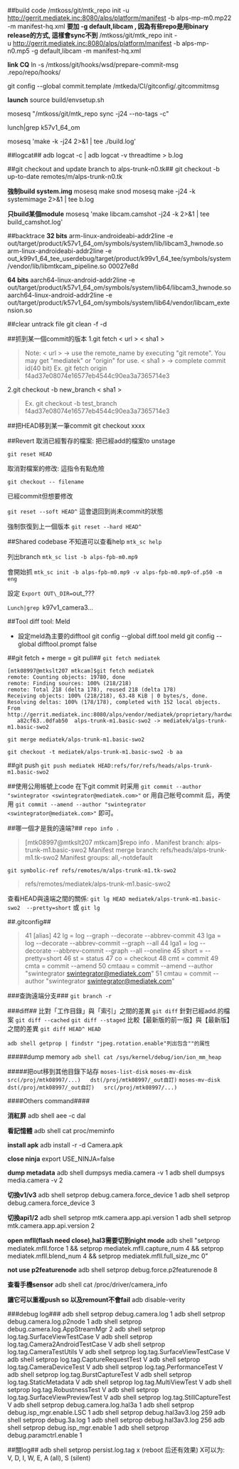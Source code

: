 ##build code
/mtkoss/git/mtk_repo init -u http://gerrit.mediatek.inc:8080/alps/platform/manifest -b alps-mp-m0.mp22 -m manifest-hq.xml
**要加 -g default,libcam , 因為有些repo是用binary release的方式, 這樣會sync不到**
/mtkoss/git/mtk_repo init -u http://gerrit.mediatek.inc:8080/alps/platform/manifest -b alps-mp-n0.mp5 -g default,libcam -m manifest-hq.xml

**link CQ**
ln -s /mtkoss/git/hooks/wsd/prepare-commit-msg .repo/repo/hooks/

git config --global commit.template /mtkeda/CI/gitconfig/.gitcommitmsg

**launch**
source build/envsetup.sh

mosesq "/mtkoss/git/mtk_repo sync -j24 --no-tags -c"

lunch|grep k57v1_64_om

mosesq 'make -k -j24 2>&1 | tee ./build.log'

##logcat##
adb logcat -c | adb logcat -v threadtime > b.log

##git checkout and update branch to alps-trunk-n0.tk##
git checkout -b up-to-date remotes/m/alps-trunk-n0.tk

**強制build system.img**
mosesq make snod
mosesq make -j24 -k systemimage 2>&1 | tee b.log

**只build某個module**
mosesq 'make libcam.camshot -j24 -k 2>&1 | tee build_camshot.log'

##backtrace
**32 bits**
arm-linux-androideabi-addr2line -e out/target/product/k57v1_64_om/symbols/system/lib/libcam3_hwnode.so 
arm-linux-androideabi-addr2line -e out_k99v1_64_tee_userdebug/target/product/k99v1_64_tee/symbols/system/vendor/lib/libmtkcam_pipeline.so  00027e8d

**64 bits**
aarch64-linux-android-addr2line -e out/target/product/k57v1_64_om/symbols/system/lib64/libcam3_hwnode.so 
aarch64-linux-android-addr2line -e out/target/product/k57v1_64_om/symbols/system/lib64/vendor/libcam_extension.so


##clear untrack file
git clean -f -d

##抓到某一個commit的版本
 1.git fetch < url > < sha1 >

> Note:
> < url >  -> use the remote_name by executing "git remote". You may get "mediatek" or "origin"  for use.
> < sha1 > -> complete commit id(40 bit)
> Ex.
> git fetch origin f4ad37e08074e16577eb4544c90ea3a7365714e3

 2.git checkout -b new_branch < sha1 >

> Ex.
> git checkout -b test_branch f4ad37e08074e16577eb4544c90ea3a7365714e3

##把HEAD移到某一筆commit
git checkout xxxx

##Revert
取消已經暫存的檔案: 把已經add的檔案to unstage

`git reset HEAD`

取消對檔案的修改: 這指令有點危險

`git checkout -- filename`

已經commit但想要修改

`git reset --soft HEAD^` 這會退回到尚未commit的狀態

強制恢復到上一個版本
`git reset --hard HEAD^`

##Shared codebase
不知道可以查看help
`mtk_sc help`

列出branch
`mtk_sc list -b alps-fpb-m0.mp9`

會開始抓
`mtk_sc init -b alps-fpb-m0.mp9 -v alps-fpb-m0.mp9-of.p50 -m eng`

設定
`Export OUT\_DIR=`out_???

`Lunch|grep `k97v1_camera3…


##Tool
diff tool: Meld
 - 設定meld為主要的difftool
git config --global diff.tool meld
git config --global difftool.prompt false

##git fetch + merge = git pull##
`git fetch mediatek`
```
[mtk08997@mtkslt207 mtkcam]$git fetch mediatek
remote: Counting objects: 19780, done
remote: Finding sources: 100% (218/218)
remote: Total 218 (delta 178), reused 218 (delta 178)
Receiving objects: 100% (218/218), 63.48 KiB | 0 bytes/s, done.
Resolving deltas: 100% (178/178), completed with 152 local objects.
From http://gerrit.mediatek.inc:8080/alps/vendor/mediatek/proprietary/hardware/mtkcam
   a82cf63..0dfab50  alps-trunk-m1.basic-swo2 -> mediatek/alps-trunk-m1.basic-swo2
```
`git merge mediatek/alps-trunk-m1.basic-swo2`

`git checkout -t mediatek/alps-trunk-m1.basic-swo2 -b aa`

##git push
`git push mediatek HEAD:refs/for/refs/heads/alps-trunk-m1.basic-swo2`

##使用公用帳號上code
在下git commit 时采用
`git commit --author "swintegrator <swintegrator@mediatek.com>"`
or 用自己帐号commit 后，再使用
`git commit --amend --author "swintegrator <swintegrator@mediatek.com>"`
即可。


##哪一個才是我的遠端?##
`repo info .`
> [mtk08997@mtkslt207 mtkcam]$repo info . 
> Manifest branch: alps-trunk-m1.basic-swo2
> Manifest merge branch: refs/heads/alps-trunk-m1.tk-swo2
> Manifest groups: all,-notdefault

`git symbolic-ref refs/remotes/m/alps-trunk-m1.tk-swo2`
> refs/remotes/mediatek/alps-trunk-m1.basic-swo2


查看HEAD與遠端之間的關係:
`git lg HEAD mediatek/alps-trunk-m1.basic-swo2  --pretty=short`
或
`git lg`


##.gitconfig##

>  41 [alias]
>  42 lg = log --graph --decorate --abbrev-commit
>  43 lga = log --decorate --abbrev-commit --graph --all
>  44 lga1 = log --decorate --abbrev-commit --graph --all --oneline
>  45 short = --pretty=short
>  46 st = status
>  47 co = checkout
>  48 cmt = commit
>  49 cmta = commit --amend
>  50 cmtaau = commit --amend --author "swintegrator <swintegrator@mediatek.com>"
>  51 cmtau = commit --author "swintegrator <swintegrator@mediatek.com>"


###查詢遠端分支###
`git branch -r`

###diff##
比對「工作目錄」與「索引」之間的差異
`git diff`
針對已經add.的檔案
`git diff --cached`
`git diff --staged`
比較【最新版的前一版】與【最新版】之間的差異
`git diff HEAD^ HEAD`

`adb shell getprop | findstr "jpeg.rotation.enable"列出包含""的属性`

#####dump memory
`adb shell cat /sys/kernel/debug/ion/ion_mm_heap`

#####把out移到其他目錄下站存
`moses-list-disk`
`moses-mv-disk   src(/proj/mtk08997/...)   dst(/proj/mtk08997/_out自訂)`
`moses-mv-disk   dst(/proj/mtk08997/_out自訂)   src(/proj/mtk08997/...) `

####Others command####

**消紅屏**
adb shell aee -c dal

**看記憶體**
adb shell cat proc/meminfo

**install apk**
adb install -r -d Camera.apk

**close ninja**
export USE_NINJA=false

**dump metadata**
adb shell dumpsys media.camera -v 1
adb shell dumpsys media.camera -v 2

**切換v1/v3**
adb shell setprop debug.camera.force_device 1
adb shell setprop debug.camera.force_device 3

**切換api1/2**
adb shell setprop mtk.camera.app.api.version 1
adb shell setprop mtk.camera.app.api.version 2

**open mfll(flash need close),hal3需要切到night mode**
adb shell "setprop mediatek.mfll.force 1 && setprop mediatek.mfll.capture_num 4 && setprop mediatek.mfll.blend_num 4 && setprop mediatek.mfll.full_size_mc 0"

**not use p2featurenode**
adb shell setprop debug.force.p2featurenode 8

**查看手機sensor**
adb shell cat /proc/driver/camera_info

**讓它可以重複push so 以及remount不會fail**
adb disable-verity

###debug log###
    adb shell setprop debug.camera.log 1
	adb shell setprop debug.camera.log.p2node 1
    adb shell setprop debug.camera.log.AppStreamMgr 2
    adb shell setprop log.tag.SurfaceViewTestCase V
    adb shell setprop log.tag.Camera2AndroidTestCase  V
    adb shell setprop log.tag.CameraTestUtils V
    adb shell setprop log.tag.SurfaceViewTestCase V
    adb shell setprop log.tag.CaptureRequestTest V
    adb shell setprop log.tag.CameraDeviceTest V
    adb shell setprop log.tag.PerformanceTest V
    adb shell setprop log.tag.BurstCaptureTest V
    adb shell setprop log.tag.StaticMetadata V
    adb shell setprop log.tag.MultiViewTest V
    adb shell setprop log.tag.RobustnessTest V
    adb shell setprop log.tag.SurfaceViewPreviewTest V
    adb shell setprop log.tag.StillCaptureTest V
    adb shell setprop debug.camera.log.hal3a 1
    adb shell setprop debug.isp_mgr.enable.LSC 1
    adb shell setprop debug.hal3av3.log 259
    adb shell setprop debug.3a.log 1
    adb shell setprop debug.hal3av3.log 256
    adb shell setprop debug.isp_mgr.enable 1
    adb shell setprop debug.paramctrl.enable 1

##關log## 
adb shell setprop persist.log.tag x (reboot 后还有效果)
X可以为: V, D, I, W, E, A (all), S (silent)